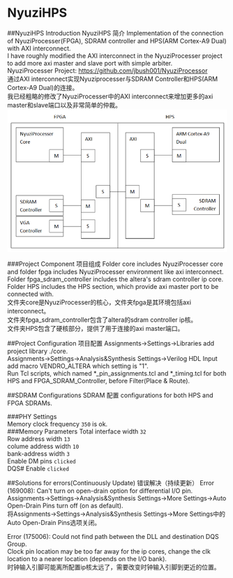 NyuziHPS
========
##NyuziHPS Introduction NyuziHPS 简介
Implementation of the connection of NyuziProcesser(FPGA), SDRAM controller and HPS(ARM Cortex-A9 Dual) with AXI interconnect.  
I have roughly modified the AXI interconnect in the NyuziProcesser project to add more axi master and slave port with simple arbiter.  
NyuziProcesser Project: https://github.com/jbush001/NyuziProcessor  
通过AXI interconnect实现Nyuziprocesser与SDRAM Controller和HPS(ARM Cortex-A9 Dual)的连接。  
我已经粗略的修改了NyuziProcesser中的AXI interconnect来增加更多的axi master和slave端口以及非常简单的仲裁。  
![image](https://github.com/ChenZewei/NyuziHPS/raw/master/pic/environment.png)  

###Project Component 项目组成
Folder core includes NyuziProcesser core and folder fpga includes NyuziProcesser environment like axi interconnect.  
Folder fpga_sdram_controller includes the altera's sdram controller ip core.  
Folder HPS includes the HPS section, which provide axi master port to be connected with.  
文件夹core是NyuziProcesser的核心，文件夹fpga是其环境包括axi interconnect。  
文件夹fpga_sdram_controller包含了altera的sdram controller ip核。  
文件夹HPS包含了硬核部分，提供了用于连接的axi master端口。  

##Project Configuration 项目配置
Assignments->Settings->Libraries add project library ./core.  
Assignments->Settings->Analysis&Synthesis Settings->Verilog HDL Input add macro VENDRO_ALTERA which setting is "1".  
Run Tcl scripts, which named *_pin_assignments.tcl and *_timing.tcl for both HPS and FPGA_SDRAM_Controller, before Filter(Place & Route).  

##SDRAM Configurations SDRAM 配置
configurations for both HPS and FPGA SDRAMs.  

###PHY Settings  
Memory clock frequency 	`350` is ok.  
###Memory Parameters
Total interface width 	`32`  
Row address width 		`13`  
colume address width 	`10`  
bank-address width 		`3`  
Enable DM pins 			`clicked`  
DQS# Enable 			`clicked`  

##Solutions for errors(Continuously Update) 错误解决（持续更新）
Error (169008): Can't turn on open-drain option for differential I/O pin.  
Assignments->Settings->Analysis&Synthesis Settings->More Settings->Auto Open-Drain Pins turn off (on as default).  
将Assignments->Settings->Analysis&Synthesis Settings->More Settings中的Auto Open-Drain Pins选项关闭。  

Error (175006): Could not find path between the DLL and destination DQS Group.  
Clock pin location may be too far away for the ip cores, change the clk location to a nearer location (depends on the I/O bank).  
时钟输入引脚可能离所配置ip核太远了，需要改变时钟输入引脚到更近的位置。  

